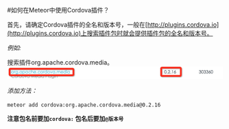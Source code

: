 #如何在Meteor中使用Cordova插件？

首先，请确定Cordova插件的全名和版本号，一般在[http://plugins.cordova.io](http://plugins.cordova.io)上搜索插件包时就会提供插件包的全名和版本号。

*例如:*

搜索插件org.apache.cordova.media。 ![Alt text](../res/using-cordova-plugin.png)

*添加方法：*

`meteor add cordova:org.apache.cordova.media@0.2.16`

**注意包名前要加`cordova:` 包名后要加`@版本号`**
